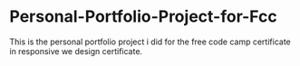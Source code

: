 # Personal-Portfolio-Project-for-Fcc
This is the personal portfolio project i did for the free code camp certificate in responsive we design certificate.

